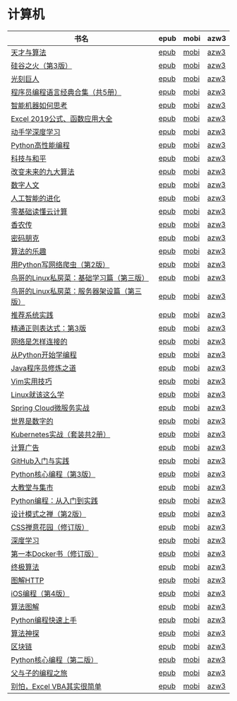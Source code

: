 # 计算机

| 书名 | epub | mobi | azw3 |
| --- | --- | --- | --- |
| [天才与算法](http://ct.dalanmei.com/f/31084289-771246941-c64816) | [epub](http://ct.dalanmei.com/f/31084289-771246941-c64816) | [mobi](http://ct.dalanmei.com/f/31084289-771231772-97731e) | [azw3](http://ct.dalanmei.com/f/31084289-771236642-01f4d6) |
| [硅谷之火（第3版）](http://ct.dalanmei.com/f/31084289-570236793-d8ebc4) | [epub](http://ct.dalanmei.com/f/31084289-570236793-d8ebc4) | [mobi](http://ct.dalanmei.com/f/31084289-569452022-f7ef8f) | [azw3](http://ct.dalanmei.com/f/31084289-571418918-afb4ca) |
| [光刻巨人](http://ct.dalanmei.com/f/31084289-572088457-d93454) | [epub](http://ct.dalanmei.com/f/31084289-572088457-d93454) | [mobi](http://ct.dalanmei.com/f/31084289-571728362-ecbdd4) | [azw3](http://ct.dalanmei.com/f/31084289-572112904-c31c85) |
| [程序员编程语言经典合集（共5册）](http://ct.dalanmei.com/f/31084289-572112175-00d163) | [epub](http://ct.dalanmei.com/f/31084289-572112175-00d163) | [mobi](http://ct.dalanmei.com/f/31084289-571724838-4c9b98) | [azw3](http://ct.dalanmei.com/f/31084289-572116008-7a157b) |
| [智能机器如何思考](http://ct.dalanmei.com/f/31084289-572115676-24aafa) | [epub](http://ct.dalanmei.com/f/31084289-572115676-24aafa) | [mobi](http://ct.dalanmei.com/f/31084289-571705690-886a9e) | [azw3](http://ct.dalanmei.com/f/31084289-572139468-e2c8d5) |
| [Excel 2019公式、函数应用大全](http://ct.dalanmei.com/f/31084289-572116498-6d5566) | [epub](http://ct.dalanmei.com/f/31084289-572116498-6d5566) | [mobi](http://ct.dalanmei.com/f/31084289-571668979-131f47) | [azw3](http://ct.dalanmei.com/f/31084289-572176155-2f2ffb) |
| [动手学深度学习](http://ct.dalanmei.com/f/31084289-572120322-593a73) | [epub](http://ct.dalanmei.com/f/31084289-572120322-593a73) | [mobi](http://ct.dalanmei.com/f/31084289-571647167-433b62) | [azw3](http://ct.dalanmei.com/f/31084289-572180633-c0f90e) |
| [Python高性能编程](http://ct.dalanmei.com/f/31084289-572120900-624180) | [epub](http://ct.dalanmei.com/f/31084289-572120900-624180) | [mobi](http://ct.dalanmei.com/f/31084289-571638672-e2d044) | [azw3](http://ct.dalanmei.com/f/31084289-572182204-39b15a) |
| [科技与和平](http://ct.dalanmei.com/f/31084289-571792972-090d2c) | [epub](http://ct.dalanmei.com/f/31084289-571792972-090d2c) | [mobi](http://ct.dalanmei.com/f/31084289-571527931-33fcdd) | [azw3](http://ct.dalanmei.com/f/31084289-572193996-fa32fd) |
| [改变未来的九大算法](http://ct.dalanmei.com/f/31084289-571820172-ffd62e) | [epub](http://ct.dalanmei.com/f/31084289-571820172-ffd62e) | [mobi](http://ct.dalanmei.com/f/31084289-571548678-67b851) | [azw3](http://ct.dalanmei.com/f/31084289-572199334-e47d32) |
| [数字人文](http://ct.dalanmei.com/f/31084289-571737569-797e6a) | [epub](http://ct.dalanmei.com/f/31084289-571737569-797e6a) | [mobi](http://ct.dalanmei.com/f/31084289-571603749-f538dc) | [azw3](http://ct.dalanmei.com/f/31084289-571916666-003722) |
| [人工智能的进化](http://ct.dalanmei.com/f/31084289-572125135-a15ce6) | [epub](http://ct.dalanmei.com/f/31084289-572125135-a15ce6) | [mobi](http://ct.dalanmei.com/f/31084289-571594498-2292c2) | [azw3](http://ct.dalanmei.com/f/31084289-571983223-0e7406) |
| [零基础读懂云计算](http://ct.dalanmei.com/f/31084289-572127555-d2ef08) | [epub](http://ct.dalanmei.com/f/31084289-572127555-d2ef08) | [mobi](http://ct.dalanmei.com/f/31084289-571594226-3865d0) | [azw3](http://ct.dalanmei.com/f/31084289-571984842-dbd25c) |
| [香农传](http://ct.dalanmei.com/f/31084289-571792484-06cdfc) | [epub](http://ct.dalanmei.com/f/31084289-571792484-06cdfc) | [mobi](http://ct.dalanmei.com/f/31084289-571659423-f39287) | [azw3](http://ct.dalanmei.com/f/31084289-571987204-8a836e) |
| [密码朋克](http://ct.dalanmei.com/f/31084289-571802794-5a7549) | [epub](http://ct.dalanmei.com/f/31084289-571802794-5a7549) | [mobi](http://ct.dalanmei.com/f/31084289-571532957-d5d098) | [azw3](http://ct.dalanmei.com/f/31084289-571989749-b5ad2d) |
| [算法的乐趣](http://ct.dalanmei.com/f/31084289-571835407-b075ef) | [epub](http://ct.dalanmei.com/f/31084289-571835407-b075ef) | [mobi](http://ct.dalanmei.com/f/31084289-571549713-bf1161) | [azw3](http://ct.dalanmei.com/f/31084289-572065714-f84747) |
| [用Python写网络爬虫（第2版）](http://ct.dalanmei.com/f/31084289-571835741-65dee3) | [epub](http://ct.dalanmei.com/f/31084289-571835741-65dee3) | [mobi](http://ct.dalanmei.com/f/31084289-571549724-4dc395) | [azw3](http://ct.dalanmei.com/f/31084289-572065737-e111a3) |
| [鸟哥的Linux私房菜：基础学习篇（第三版）](http://ct.dalanmei.com/f/31084289-571876760-4de0a4) | [epub](http://ct.dalanmei.com/f/31084289-571876760-4de0a4) | [mobi](http://ct.dalanmei.com/f/31084289-571551600-f271c5) | [azw3](http://ct.dalanmei.com/f/31084289-572068620-84298a) |
| [鸟哥的Linux私房菜：服务器架设篇（第三版）](http://ct.dalanmei.com/f/31084289-571876925-407c2a) | [epub](http://ct.dalanmei.com/f/31084289-571876925-407c2a) | [mobi](http://ct.dalanmei.com/f/31084289-571551613-7fba3d) | [azw3](http://ct.dalanmei.com/f/31084289-572068657-c879cf) |
| [推荐系统实践](http://ct.dalanmei.com/f/31084289-571884165-0b2c17) | [epub](http://ct.dalanmei.com/f/31084289-571884165-0b2c17) | [mobi](http://ct.dalanmei.com/f/31084289-571553325-05c0a1) | [azw3](http://ct.dalanmei.com/f/31084289-572069745-95b7ea) |
| [精通正则表达式：第3版](http://ct.dalanmei.com/f/31084289-571887457-eb0aa1) | [epub](http://ct.dalanmei.com/f/31084289-571887457-eb0aa1) | [mobi](http://ct.dalanmei.com/f/31084289-571553619-8505b5) | [azw3](http://ct.dalanmei.com/f/31084289-572069979-cb86b2) |
| [网络是怎样连接的](http://ct.dalanmei.com/f/31084289-571912376-d6e11e) | [epub](http://ct.dalanmei.com/f/31084289-571912376-d6e11e) | [mobi](http://ct.dalanmei.com/f/31084289-571556068-827521) | [azw3](http://ct.dalanmei.com/f/31084289-572073025-6788c5) |
| [从Python开始学编程](http://ct.dalanmei.com/f/31084289-571913218-b4d55f) | [epub](http://ct.dalanmei.com/f/31084289-571913218-b4d55f) | [mobi](http://ct.dalanmei.com/f/31084289-571556325-2cb9dd) | [azw3](http://ct.dalanmei.com/f/31084289-572073419-80a48b) |
| [Java程序员修炼之道](http://ct.dalanmei.com/f/31084289-571916195-361993) | [epub](http://ct.dalanmei.com/f/31084289-571916195-361993) | [mobi](http://ct.dalanmei.com/f/31084289-571557695-c2cc75) | [azw3](http://ct.dalanmei.com/f/31084289-572074715-6f53a1) |
| [Vim实用技巧](http://ct.dalanmei.com/f/31084289-571916612-7985b1) | [epub](http://ct.dalanmei.com/f/31084289-571916612-7985b1) | [mobi](http://ct.dalanmei.com/f/31084289-571558237-ecd173) | [azw3](http://ct.dalanmei.com/f/31084289-572074848-480961) |
| [Linux就该这么学](http://ct.dalanmei.com/f/31084289-571918039-62e1a8) | [epub](http://ct.dalanmei.com/f/31084289-571918039-62e1a8) | [mobi](http://ct.dalanmei.com/f/31084289-571558468-5b9ff3) | [azw3](http://ct.dalanmei.com/f/31084289-572075545-dc1e30) |
| [Spring Cloud微服务实战](http://ct.dalanmei.com/f/31084289-572132045-765261) | [epub](http://ct.dalanmei.com/f/31084289-572132045-765261) | [mobi](http://ct.dalanmei.com/f/31084289-571559586-c1fbba) | [azw3](http://ct.dalanmei.com/f/31084289-572077017-206837) |
| [世界是数字的](http://ct.dalanmei.com/f/31084289-571732798-62d021) | [epub](http://ct.dalanmei.com/f/31084289-571732798-62d021) | [mobi](http://ct.dalanmei.com/f/31084289-571586043-e5caf6) | [azw3](http://ct.dalanmei.com/f/31084289-571848137-f7c220) |
| [Kubernetes实战（套装共2册）](http://ct.dalanmei.com/f/31084289-571732809-9ca00e) | [epub](http://ct.dalanmei.com/f/31084289-571732809-9ca00e) | [mobi](http://ct.dalanmei.com/f/31084289-571586012-9cce4b) | [azw3](http://ct.dalanmei.com/f/31084289-571848227-c4da69) |
| [计算广告](http://ct.dalanmei.com/f/31084289-571732849-86e82e) | [epub](http://ct.dalanmei.com/f/31084289-571732849-86e82e) | [mobi](http://ct.dalanmei.com/f/31084289-571585639-372a08) | [azw3](http://ct.dalanmei.com/f/31084289-571848724-47b463) |
| [GitHub入门与实践](http://ct.dalanmei.com/f/31084289-571735411-b9f10a) | [epub](http://ct.dalanmei.com/f/31084289-571735411-b9f10a) | [mobi](http://ct.dalanmei.com/f/31084289-571584635-e04339) | [azw3](http://ct.dalanmei.com/f/31084289-571851283-9ef557) |
| [Python核心编程（第3版）](http://ct.dalanmei.com/f/31084289-571735414-e98d90) | [epub](http://ct.dalanmei.com/f/31084289-571735414-e98d90) | [mobi](http://ct.dalanmei.com/f/31084289-571584608-720bea) | [azw3](http://ct.dalanmei.com/f/31084289-571852748-7af3fa) |
| [大教堂与集市](http://ct.dalanmei.com/f/31084289-571736461-dac315) | [epub](http://ct.dalanmei.com/f/31084289-571736461-dac315) | [mobi](http://ct.dalanmei.com/f/31084289-571582479-8fc6e6) | [azw3](http://ct.dalanmei.com/f/31084289-571856722-e61b94) |
| [Python编程：从入门到实践](http://ct.dalanmei.com/f/31084289-571773765-db3f6d) | [epub](http://ct.dalanmei.com/f/31084289-571773765-db3f6d) | [mobi](http://ct.dalanmei.com/f/31084289-571495800-12e68c) | [azw3](http://ct.dalanmei.com/f/31084289-571870609-de3afc) |
| [设计模式之禅（第2版）](http://ct.dalanmei.com/f/31084289-571774941-c53aab) | [epub](http://ct.dalanmei.com/f/31084289-571774941-c53aab) | [mobi](http://ct.dalanmei.com/f/31084289-571498278-240853) | [azw3](http://ct.dalanmei.com/f/31084289-571872954-5f9500) |
| [CSS禅意花园（修订版）](http://ct.dalanmei.com/f/31084289-571775790-7f4d58) | [epub](http://ct.dalanmei.com/f/31084289-571775790-7f4d58) | [mobi](http://ct.dalanmei.com/f/31084289-571507434-7c45c2) | [azw3](http://ct.dalanmei.com/f/31084289-571875986-c52517) |
| [深度学习](http://ct.dalanmei.com/f/31084289-571778625-434a59) | [epub](http://ct.dalanmei.com/f/31084289-571778625-434a59) | [mobi](http://ct.dalanmei.com/f/31084289-571519999-585033) | [azw3](http://ct.dalanmei.com/f/31084289-571877682-888dee) |
| [第一本Docker书（修订版）](http://ct.dalanmei.com/f/31084289-571778991-27ecee) | [epub](http://ct.dalanmei.com/f/31084289-571778991-27ecee) | [mobi](http://ct.dalanmei.com/f/31084289-571522445-f59e3b) | [azw3](http://ct.dalanmei.com/f/31084289-571878626-54b2fd) |
| [终极算法](http://ct.dalanmei.com/f/31084289-571779156-4d7924) | [epub](http://ct.dalanmei.com/f/31084289-571779156-4d7924) | [mobi](http://ct.dalanmei.com/f/31084289-571522585-301d4e) | [azw3](http://ct.dalanmei.com/f/31084289-571878864-a23977) |
| [图解HTTP](http://ct.dalanmei.com/f/31084289-571779703-cb02d5) | [epub](http://ct.dalanmei.com/f/31084289-571779703-cb02d5) | [mobi](http://ct.dalanmei.com/f/31084289-571523663-23dd34) | [azw3](http://ct.dalanmei.com/f/31084289-571879542-a69f9b) |
| [iOS编程（第4版）](http://ct.dalanmei.com/f/31084289-571780683-5f9ec9) | [epub](http://ct.dalanmei.com/f/31084289-571780683-5f9ec9) | [mobi](http://ct.dalanmei.com/f/31084289-571525735-c929fd) | [azw3](http://ct.dalanmei.com/f/31084289-571880525-4fd2be) |
| [算法图解](http://ct.dalanmei.com/f/31084289-571781224-c39288) | [epub](http://ct.dalanmei.com/f/31084289-571781224-c39288) | [mobi](http://ct.dalanmei.com/f/31084289-571526420-d87715) | [azw3](http://ct.dalanmei.com/f/31084289-571881192-54e5f4) |
| [Python编程快速上手](http://ct.dalanmei.com/f/31084289-571783177-ddbce8) | [epub](http://ct.dalanmei.com/f/31084289-571783177-ddbce8) | [mobi](http://ct.dalanmei.com/f/31084289-571425109-51ef04) | [azw3](http://ct.dalanmei.com/f/31084289-571884192-b9cf71) |
| [算法神探](None) | [epub](None) | [mobi](None) | [azw3](None) |
| [区块链](None) | [epub](None) | [mobi](None) | [azw3](None) |
| [Python核心编程（第二版）](http://ct.dalanmei.com/f/31084289-571789298-14c330) | [epub](http://ct.dalanmei.com/f/31084289-571789298-14c330) | [mobi](http://ct.dalanmei.com/f/31084289-571456735-8ee04c) | [azw3](http://ct.dalanmei.com/f/31084289-571894385-e27615) |
| [父与子的编程之旅](http://ct.dalanmei.com/f/31084289-571789966-22b37d) | [epub](http://ct.dalanmei.com/f/31084289-571789966-22b37d) | [mobi](http://ct.dalanmei.com/f/31084289-571457120-1d027b) | [azw3](http://ct.dalanmei.com/f/31084289-571895391-b8fa2b) |
| [别怕，Excel VBA其实很简单](http://ct.dalanmei.com/f/31084289-571791209-cb0ed4) | [epub](http://ct.dalanmei.com/f/31084289-571791209-cb0ed4) | [mobi](http://ct.dalanmei.com/f/31084289-571457940-66677a) | [azw3](http://ct.dalanmei.com/f/31084289-571899681-85240b) |
